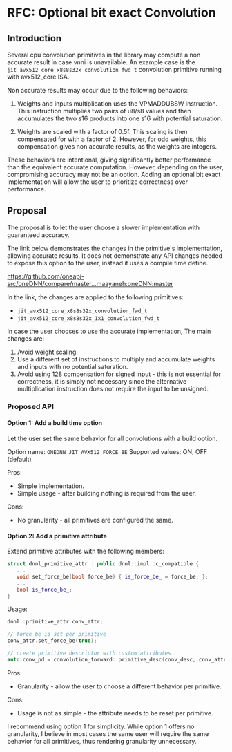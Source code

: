 # RFC: Optional bit exact Convolution

## Introduction

Several cpu convolution primitives in the library may compute a non accurate
result in case vnni is unavailable.
An example case is the `jit_avx512_core_x8s8s32x_convolution_fwd_t` convolution
primitive running with avx512_core ISA.

Non accurate results may occur due to the following behaviors:

1. Weights and inputs multiplication uses the VPMADDUBSW instruction. This
   instruction multiplies two pairs of u8/s8 values and then accumulates the
   two s16 products into one s16 with potential saturation.

2. Weights are scaled with a factor of 0.5f. This scaling is then compensated
   for with a factor of 2. However, for odd weights, this compensation gives
   non accurate results, as the weights are integers.

These behaviors are intentional, giving significantly better performance than
the equivalent accurate computation.
However, depending on the user, compromising accuracy may not be an option.
Adding an optional bit exact implementation will allow the user to prioritize
correctness over performance.

## Proposal

The proposal is to let the user choose a slower implementation with guaranteed
accuracy.

The link below demonstrates the changes in the primitive's implementation,
allowing accurate results.
It does not demonstrate any API changes needed to expose this option to the
user, instead it uses a compile time define.

https://github.com/oneapi-src/oneDNN/compare/master...maayaneh:oneDNN:master

In the link, the changes are applied to the following primitives:
* `jit_avx512_core_x8s8s32x_convolution_fwd_t`
* `jit_avx512_core_x8s8s32x_1x1_convolution_fwd_t`

In case the user chooses to use the accurate implementation, The main changes
are:

1. Avoid weight scaling.
2. Use a different set of instructions to multiply and accumulate weights and
   inputs with no potential saturation.
3. Avoid using 128 compensation for signed input - this is not essential for
   correctness, it is simply not necessary since the alternative multiplication
   instruction does not require the input to be unsigned.

### Proposed API

#### Option 1: Add a build time option

Let the user set the same behavior for all convolutions with a build option.

Option name: `ONEDNN_JIT_AVX512_FORCE_BE`
Supported values: ON, OFF (default)

Pros:
* Simple implementation.
* Simple usage - after building nothing is required from the user.

Cons:
* No granularity - all primitives are configured the same.

#### Option 2: Add a primitive attribute

Extend primitive attributes with the following members:

~~~c++
struct dnnl_primitive_attr : public dnnl::impl::c_compatible {
   ...
   void set_force_be(bool force_be) { is_force_be_ = force_be; };
   ...
   bool is_force_be_;
}
~~~

Usage:
~~~c++
dnnl::primitive_attr conv_attr;

// force_be is set per primitive
conv_attr.set_force_be(true);

// create primitive descriptor with custom attributes
auto conv_pd = convolution_forward::primitive_desc(conv_desc, conv_attr, engine);
~~~

Pros:
* Granularity - allow the user to choose a different behavior per primitive.

Cons:
* Usage is not as simple - the attribute needs to be reset per primitive.


I recommend using option 1 for simplicity. While option 1 offers no
granularity, I believe in most cases the same user will require the same
behavior for all primitives, thus rendering granularity unnecessary.